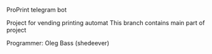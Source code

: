 ProPrint telegram bot

Project for vending printing automat
This branch contains main part of project

Programmer: Oleg Bass (shedeever)

